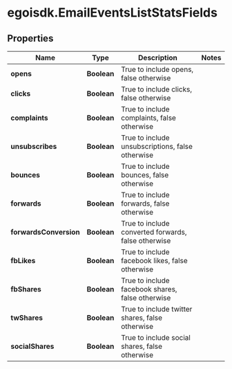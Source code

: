 # egoisdk.EmailEventsListStatsFields

## Properties

Name | Type | Description | Notes
------------ | ------------- | ------------- | -------------
**opens** | **Boolean** | True to include opens, false otherwise | 
**clicks** | **Boolean** | True to include clicks, false otherwise | 
**complaints** | **Boolean** | True to include complaints, false otherwise | 
**unsubscribes** | **Boolean** | True to include unsubscriptions, false otherwise | 
**bounces** | **Boolean** | True to include bounces, false otherwise | 
**forwards** | **Boolean** | True to include forwards, false otherwise | 
**forwardsConversion** | **Boolean** | True to include converted forwards, false otherwise | 
**fbLikes** | **Boolean** | True to include facebook likes, false otherwise | 
**fbShares** | **Boolean** | True to include facebook shares, false otherwise | 
**twShares** | **Boolean** | True to include twitter shares, false otherwise | 
**socialShares** | **Boolean** | True to include social shares, false otherwise | 


